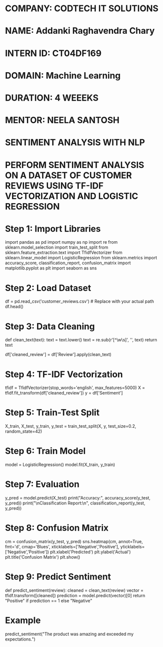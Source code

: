 # COMPANY: CODTECH IT SOLUTIONS

# NAME: Addanki Raghavendra Chary

# INTERN ID: CT04DF169

# DOMAIN: Machine Learning

# DURATION: 4 WEEEKS

# MENTOR: NEELA SANTOSH

# SENTIMENT ANALYSIS WITH NLP

# PERFORM SENTIMENT ANALYSIS ON A DATASET OF CUSTOMER REVIEWS USING TF-IDF VECTORIZATION AND LOGISTIC REGRESSION

# Step 1: Import Libraries

import pandas as pd import numpy as np import re from sklearn.model_selection import train_test_split from sklearn.feature_extraction.text import TfidfVectorizer from sklearn.linear_model import LogisticRegression from sklearn.metrics import accuracy_score, classification_report, confusion_matrix import matplotlib.pyplot as plt import seaborn as sns

# Step 2: Load Dataset

df = pd.read_csv('customer_reviews.csv') # Replace with your actual path df.head()

# Step 3: Data Cleaning

def clean_text(text): text = text.lower() text = re.sub(r'[^\w\s]', '', text) return text

df['cleaned_review'] = df['Review'].apply(clean_text)

# Step 4: TF-IDF Vectorization

tfidf = TfidfVectorizer(stop_words='english', max_features=5000) X = tfidf.fit_transform(df['cleaned_review']) y = df['Sentiment']

# Step 5: Train-Test Split

X_train, X_test, y_train, y_test = train_test_split(X, y, test_size=0.2, random_state=42)

# Step 6: Train Model

model = LogisticRegression() model.fit(X_train, y_train)

# Step 7: Evaluation

y_pred = model.predict(X_test) print("Accuracy:", accuracy_score(y_test, y_pred)) print("\nClassification Report:\n", classification_report(y_test, y_pred))

# Step 8: Confusion Matrix

cm = confusion_matrix(y_test, y_pred) sns.heatmap(cm, annot=True, fmt='d', cmap='Blues', xticklabels=['Negative','Positive'], yticklabels=['Negative','Positive']) plt.xlabel('Predicted') plt.ylabel('Actual') plt.title('Confusion Matrix') plt.show()

# Step 9: Predict Sentiment

def predict_sentiment(review): cleaned = clean_text(review) vector = tfidf.transform([cleaned]) prediction = model.predict(vector)[0] return "Positive" if prediction == 1 else "Negative"

# Example

predict_sentiment("The product was amazing and exceeded my expectations.")
